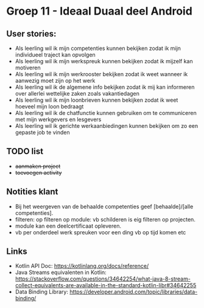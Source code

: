 # Groep 11 - Ideaal Duaal deel Android

## User stories:
* Als leerling wil ik mijn competenties kunnen bekijken zodat ik mijn individueel traject kan opvolgen
* Als leerling wil ik mijn werkspreuk kunnen bekijken zodat ik mijzelf kan motiveren
* Als leerling wil ik mijn werkrooster bekijken zodat ik weet wanneer ik aanwezig moet zijn op het werk
* Als leerling wil ik de algemene info bekijken zodat ik mij kan informeren over allerlei wettelijke zaken zoals vakantiedagen
* Als leerling wil ik mijn loonbrieven kunnen bekijken zodat ik weet hoeveel mijn loon bedraagt
* Als leerling wil ik de chatfunctie kunnen gebruiken om te communiceren met mijn werkgevers en lesgevers
* Als leerling wil ik gerichte werkaanbiedingen kunnen bekijken om zo een gepaste job te vinden

## TODO list
* ~~aanmaken project~~
* ~~toevoegen activity~~

## Notities klant
* Bij het weergeven van de behaalde competenties geef [behaalde]/[alle competenties].
* filteren: op filteren op module: vb schilderen is eig filteren op projecten.
* module kan een deelcertificaat opleveren.
* vb per onderdeel werk spreuken voor een ding vb op tijd komen etc


## Links

* Kotlin API Doc: https://kotlinlang.org/docs/reference/
* Java Streams equivalenten in Kotlin: https://stackoverflow.com/questions/34642254/what-java-8-stream-collect-equivalents-are-available-in-the-standard-kotlin-libr#34642255
* Data Binding Library: https://developer.android.com/topic/libraries/data-binding/
